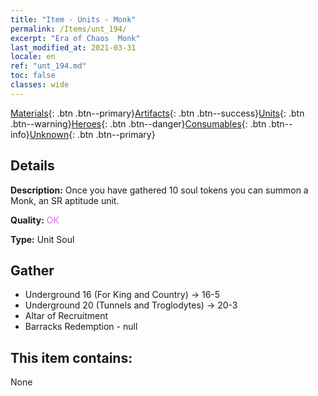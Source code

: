 ```yaml
---
title: "Item - Units - Monk"
permalink: /Items/unt_194/
excerpt: "Era of Chaos  Monk"
last_modified_at: 2021-03-31
locale: en
ref: "unt_194.md"
toc: false
classes: wide
---
```

 [Materials](/Items/){: .btn .btn--primary}[Artifacts](/Items/Artifacts/){: .btn .btn--success}[Units](/Items/Units/){: .btn .btn--warning}[Heroes](/Items/Heroes/){: .btn .btn--danger}[Consumables](/Items/Consumables/){: .btn .btn--info}[Unknown](/Items/Unknown/){: .btn .btn--primary}

## Details
 **Description:** Once you have gathered 10 soul tokens you can summon a Monk, an SR aptitude unit.

 **Quality:** <span style="color: #DA70D6">OK</span>

 **Type:** Unit Soul

## Gather

*    Underground 16 (For King and Country) -> 16-5 
*    Underground 20 (Tunnels and Troglodytes) -> 20-3 
*    Altar of Recruitment 
*    Barracks Redemption - null 

## This item contains:

  None

